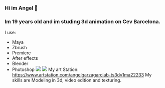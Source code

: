 ### Hi im Angel 👋
### Im 19 years old and im studing 3d animation on Cev Barcelona.
I use:
- Maya
- Zbrush
- Premiere 
- After effects
- Blender
- Photoshop
  ![](https://1000logos.net/wp-content/uploads/2023/04/Autodesk-Maya-logo.png)
![](https://img.shields.io/badge/:badgeContent)
  My art Station:
https://www.artstation.com/angelgarzagarciab-ts3dv1ma22233
 My skills are Modeling in 3d, video edition and texturing.

<!--
**Angelgarza2A/Angelgarza2A** is a ✨ _special_ ✨ repository because its `README.md` (this file) appears on your GitHub profile.

Here are some ideas to get you started:

- 🔭 I’m currently working on ...
- 🌱 I’m currently learning ...
- 👯 I’m looking to collaborate on ...
- 🤔 I’m looking for help with ...
- 💬 Ask me about ...
- 📫 How to reach me: ...
- 😄 Pronouns: ...
- ⚡ Fun fact: ...
-->
